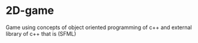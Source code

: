# 2D-game
Game using concepts of object  oriented programming of c++ and external library of c++ that is (SFML)
